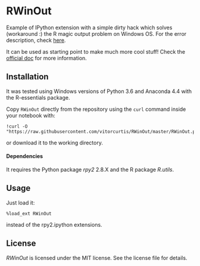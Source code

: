 RWinOut
=========
Example of IPython extension with a simple dirty hack which solves (workaround :) the R magic output problem on Windows OS. For the error description, check [here](https://bitbucket.org/rpy2/rpy2/issues/125/set_writeconsole-not-working-on-windows).

It can be used as starting point to make much more cool stuff! Check the [official doc](http://ipython.readthedocs.io/en/stable/config/index.html#extending-and-integrating-with-ipython) for more information.

Installation
-------------
It was tested using Windows versions of Python 3.6 and Anaconda 4.4 with the R-essentials package.

Copy `RWinOut` directly from the repository using the `curl` command inside your notebook with:

    !curl -O "https://raw.githubusercontent.com/vitorcurtis/RWinOut/master/RWinOut.py"

or download it to the working directory.

#### Dependencies
It requires the Python package *rpy2* 2.8.X and the R package *R.utils*.

Usage
-----
Just load it:

    %load_ext RWinOut

instead of the rpy2.ipython extensions.

License
-------
*RWinOut* is licensed under the MIT license. See the license file for details.
